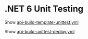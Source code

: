 # .NET 6 Unit Testing

Show [api-build-template-unittest.yml](https://github.com/arambazamba/food-app/blob/master/az-pipelines/api-build-template-unittest.yml)

Show [api-build-unittest-deploy.yml](https://github.com/arambazamba/food-app/blob/master/az-pipelines/api-build-unittest-deploy.yml)
